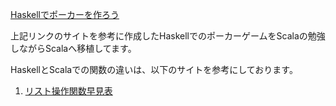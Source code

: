 
[Haskellでポーカーを作ろう](http://tune.hateblo.jp/entry/2015/05/12/023112)

上記リンクのサイトを参考に作成したHaskellでのポーカーゲームをScalaの勉強しながらScalaへ移植してます。

HaskellとScalaでの関数の違いは、以下のサイトを参考にしております。

1. [リスト操作関数早見表](http://techlog.mvrck.co.jp/entry/underscore-func/)

